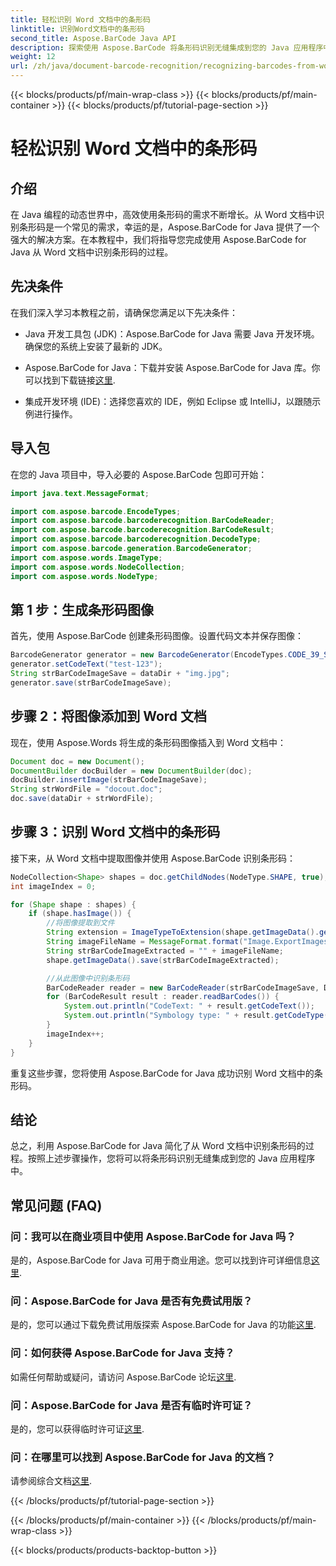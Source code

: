 ```yaml
---
title: 轻松识别 Word 文档中的条形码
linktitle: 识别Word文档中的条形码
second_title: Aspose.BarCode Java API
description: 探索使用 Aspose.BarCode 将条形码识别无缝集成到您的 Java 应用程序中。按照本教程识别 Word 文档中的条形码。
weight: 12
url: /zh/java/document-barcode-recognition/recognizing-barcodes-from-word/
---
```


{{< blocks/products/pf/main-wrap-class >}}
{{< blocks/products/pf/main-container >}}
{{< blocks/products/pf/tutorial-page-section >}}

# 轻松识别 Word 文档中的条形码


## 介绍

在 Java 编程的动态世界中，高效使用条形码的需求不断增长。从 Word 文档中识别条形码是一个常见的需求，幸运的是，Aspose.BarCode for Java 提供了一个强大的解决方案。在本教程中，我们将指导您完成使用 Aspose.BarCode for Java 从 Word 文档中识别条形码的过程。

## 先决条件

在我们深入学习本教程之前，请确保您满足以下先决条件：

- Java 开发工具包 (JDK)：Aspose.BarCode for Java 需要 Java 开发环境。确保您的系统上安装了最新的 JDK。

-  Aspose.BarCode for Java：下载并安装 Aspose.BarCode for Java 库。你可以找到下载链接[这里](https://releases.aspose.com/barcode/java/).

- 集成开发环境 (IDE)：选择您喜欢的 IDE，例如 Eclipse 或 IntelliJ，以跟随示例进行操作。

## 导入包

在您的 Java 项目中，导入必要的 Aspose.BarCode 包即可开始：

```java
import java.text.MessageFormat;

import com.aspose.barcode.EncodeTypes;
import com.aspose.barcode.barcoderecognition.BarCodeReader;
import com.aspose.barcode.barcoderecognition.BarCodeResult;
import com.aspose.barcode.barcoderecognition.DecodeType;
import com.aspose.barcode.generation.BarcodeGenerator;
import com.aspose.words.ImageType;
import com.aspose.words.NodeCollection;
import com.aspose.words.NodeType;
```

## 第 1 步：生成条形码图像

首先，使用 Aspose.BarCode 创建条形码图像。设置代码文本并保存图像：

```java
BarcodeGenerator generator = new BarcodeGenerator(EncodeTypes.CODE_39_STANDARD);
generator.setCodeText("test-123");
String strBarCodeImageSave = dataDir + "img.jpg";
generator.save(strBarCodeImageSave);
```

## 步骤 2：将图像添加到 Word 文档

现在，使用 Aspose.Words 将生成的条形码图像插入到 Word 文档中：

```java
Document doc = new Document();
DocumentBuilder docBuilder = new DocumentBuilder(doc);
docBuilder.insertImage(strBarCodeImageSave);
String strWordFile = "docout.doc";
doc.save(dataDir + strWordFile);
```

## 步骤 3：识别 Word 文档中的条形码

接下来，从 Word 文档中提取图像并使用 Aspose.BarCode 识别条形码：

```java
NodeCollection<Shape> shapes = doc.getChildNodes(NodeType.SHAPE, true);
int imageIndex = 0;

for (Shape shape : shapes) {
    if (shape.hasImage()) {
        //将图像提取到文件
        String extension = ImageTypeToExtension(shape.getImageData().getImageType());
        String imageFileName = MessageFormat.format("Image.ExportImages.{0} Out.{1}", imageIndex, extension);
        String strBarCodeImageExtracted = "" + imageFileName;
        shape.getImageData().save(strBarCodeImageExtracted);

        //从此图像中识别条形码
        BarCodeReader reader = new BarCodeReader(strBarCodeImageSave, DecodeType.CODE_39_STANDARD);
        for (BarCodeResult result : reader.readBarCodes()) {
            System.out.println("CodeText: " + result.getCodeText());
            System.out.println("Symbology type: " + result.getCodeType());
        }
        imageIndex++;
    }
}
```

重复这些步骤，您将使用 Aspose.BarCode for Java 成功识别 Word 文档中的条形码。

## 结论

总之，利用 Aspose.BarCode for Java 简化了从 Word 文档中识别条形码的过程。按照上述步骤操作，您将可以将条形码识别无缝集成到您的 Java 应用程序中。

## 常见问题 (FAQ)

### 问：我可以在商业项目中使用 Aspose.BarCode for Java 吗？
是的，Aspose.BarCode for Java 可用于商业用途。您可以找到许可详细信息[这里](https://purchase.aspose.com/buy).

### 问：Aspose.BarCode for Java 是否有免费试用版？
是的，您可以通过下载免费试用版探索 Aspose.BarCode for Java 的功能[这里](https://releases.aspose.com/).

### 问：如何获得 Aspose.BarCode for Java 支持？
如需任何帮助或疑问，请访问 Aspose.BarCode 论坛[这里](https://forum.aspose.com/c/barcode/13).

### 问：Aspose.BarCode for Java 是否有临时许可证？
是的，您可以获得临时许可证[这里](https://purchase.aspose.com/temporary-license/).

### 问：在哪里可以找到 Aspose.BarCode for Java 的文档？
请参阅综合文档[这里](https://reference.aspose.com/barcode/java/).

{{< /blocks/products/pf/tutorial-page-section >}}

{{< /blocks/products/pf/main-container >}}
{{< /blocks/products/pf/main-wrap-class >}}

{{< blocks/products/products-backtop-button >}}
